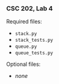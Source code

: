 ### CSC 202, Lab 4

Required files:
  * `stack.py`
  * `stack_tests.py`
  * `queue.py`
  * `queue_tests.py`

Optional files:
  * _none_

